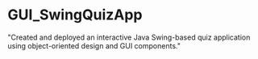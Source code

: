 # GUI_SwingQuizApp
"Created and deployed an interactive Java Swing-based quiz application using object-oriented design and GUI components."
